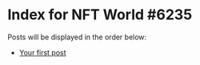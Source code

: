 # Index for NFT World #6235
Posts will be displayed in the order below:

- [Your first post](./001-first.md)

